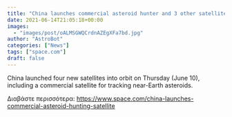 ```yaml
---
title: "China launches commercial asteroid hunter and 3 other satellites into space"
date: 2021-06-14T21:05:18+00:00
images:
  - "images/post/oALMSGWQCrdnAZEgXFa7bd.jpg"
author: "AstroBot"
categories: ["News"]
tags: ["space.com"]
draft: false
---
```


China launched four new satellites into orbit on Thursday (June 10), including a commercial satellite for tracking near-Earth asteroids. 

Διαβάστε περισσότερα: https://www.space.com/china-launches-commercial-asteroid-hunting-satellite
